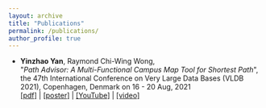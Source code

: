 ```yaml
---
layout: archive
title: "Publications"
permalink: /publications/
author_profile: true
---
```


* **Yinzhao Yan**, Raymond Chi-Wing Wong,  
"*Path Advisor: A Multi-Functional Campus Map Tool for Shortest Path*",    
the 47th International Conference on Very Large Data Bases (VLDB 2021), Copenhagen, Denmark on 16 - 20 Aug, 2021  
[[pdf]](https://yanyinzhao.github.io/files/PathAdvisor/PathAdvisor-paper.pdf) | [[poster]](https://yanyinzhao.github.io/files/PathAdvisor/PathAdvisor-poster.pdf) | [[YouTube]](https://youtu.be/ZgdjyXXHwqg) | [[video]](https://yanyinzhao.github.io/files/PathAdvisor/PathAdvisor-video.mp4)